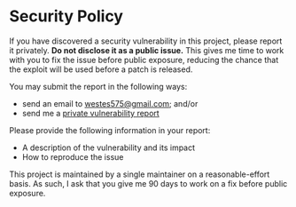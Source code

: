 # Security Policy

If you have discovered a security vulnerability in this project, please report it
privately. **Do not disclose it as a public issue.** This gives me time to work with you
to fix the issue before public exposure, reducing the chance that the exploit will be
used before a patch is released.

You may submit the report in the following ways:

- send an email to westes575@gmail.com; and/or
- send me a [private vulnerability report](https://github.com/westes/flex/security/advisories/new)

Please provide the following information in your report:

- A description of the vulnerability and its impact
- How to reproduce the issue

This project is maintained by a single maintainer on a reasonable-effort basis. As such,
I ask that you give me 90 days to work on a fix before public exposure.
